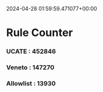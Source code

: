 2024-04-28 01:59:59.471077+00:00
# Rule Counter 
 ### UCATE : 452846

 ### Veneto : 147270

 ### Allowlist : 13930